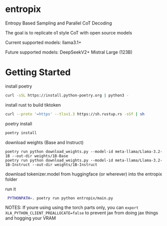 # entropix
Entropy Based Sampling and Parallel CoT Decoding

The goal is to replicate o1 style CoT with open source models

Current supported models:
  llama3.1+

Future supported models:
  DeepSeekV2+
  Mistral Large (123B)

# Getting Started
install poetry
```bash
curl -sSL https://install.python-poetry.org | python3 -
```

install rust to build tiktoken
```bash
curl --proto '=https' --tlsv1.3 https://sh.rustup.rs -sSf | sh
```

poetry install
```bash
poetry install
```

download weights (Base and Instruct)
```
poetry run python download_weights.py --model-id meta-llama/Llama-3.2-1B --out-dir weights/1B-Base
poetry run python download_weights.py --model-id meta-llama/Llama-3.2-1B-Instruct --out-dir weights/1B-Instruct
```

download tokenizer.model from huggingface (or wherever) into the entropix folder

run it
```bash
 PYTHONPATH=. poetry run python entropix/main.py
```   


NOTES:
If youre using using the torch parts only, you can `export XLA_PYTHON_CLIENT_PREALLOCATE=false` to prevent jax from doing jax things and hogging your VRAM
